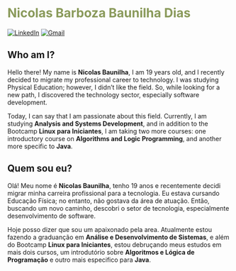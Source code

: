 <h1> 
  <a href="https://www.linkedin.com/in/nicolas-barboza-880aba34a/" style="color: #8A9A5B !important; text-decoration: none;"> Nicolas Barboza Baunilha Dias </a>
</h1>

[![LinkedIn](https://img.shields.io/badge/LinkedIn-0077B5?style=for-the-badge&logo=linkedin&logoColor=white)](https://www.linkedin.com/in/nicolas-barboza-880aba34a/)
[![Gmail](https://img.shields.io/badge/Gmail-0077B5?style=for-the-badge&logo=gmail&logoColor=white)](mailto:nicolasbaunilha2@gmail.com)


## Who am I?
Hello there! My name is **Nicolas Baunilha**, I am 19 years old, and I recently decided to migrate my professional career to technology. I was studying Physical Education; however, I didn’t like the field. So, while looking for a new path, I discovered the technology sector, especially software development.

Today, I can say that I am passionate about this field. Currently, I am studying **Analysis and Systems Development**, and in addition to the Bootcamp **Linux para Iniciantes**, I am taking two more courses: one introductory course on **Algorithms and Logic Programming**, and another more specific to **Java**.

## Quem sou eu?
Olá! Meu nome é **Nicolas Baunilha**, tenho 19 anos e recentemente decidi migrar minha carreira profissional para a tecnologia. Eu estava cursando Educação Física; no entanto, não gostava da área de atuação. Então, buscando um novo caminho, descobri o setor de tecnologia, especialmente desenvolvimento de software.

Hoje posso dizer que sou um apaixonado pela area. Atualmente estou fazendo a graduanção em **Análise e Desenvolvimento de Sistemas**, e além do Bootcamp **Linux para Iniciantes**, estou debruçando meus estudos em mais dois cursos, um introdutório sobre **Algoritmos e Lógica de Programação** e outro mais especifico para **Java**.





